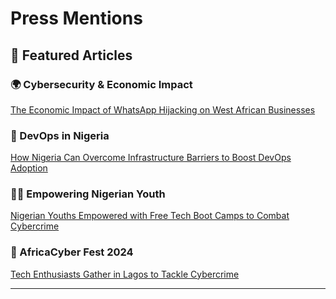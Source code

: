 # Press Mentions

## 📰 Featured Articles

### 🌍 Cybersecurity & Economic Impact
[The Economic Impact of WhatsApp Hijacking on West African Businesses](https://tribuneonlineng.com/the-economic-impact-of-whatsapp-hijacking-on-west-african-businesses/)

### 🚀 DevOps in Nigeria
[How Nigeria Can Overcome Infrastructure Barriers to Boost DevOps Adoption](https://techpressionmedia.com/how-nigeria-can-overcome-infrastructure-barriers-to-boost-devops-adoption/)

### 👨‍💻 Empowering Nigerian Youth
[Nigerian Youths Empowered with Free Tech Boot Camps to Combat Cybercrime](https://thenationonlineng.net/nigerian-youths-empowered-with-free-tech-boot-camps-to-combat-cybercrime/)

### 🤝 AfricaCyber Fest 2024
[Tech Enthusiasts Gather in Lagos to Tackle Cybercrime](https://thenationonlineng.net/tech-enthusiasts-gather-in-lagos-to-tackle-cybercrime/)

---

